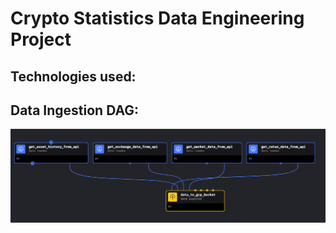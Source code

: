 # Crypto Statistics Data Engineering Project

## Technologies used:

## Data Ingestion DAG:
![Data Ingestion DAG.png](https://github.com/lupusruber/crypto_stats/blob/master/Data%20Ingestion%20DAG.png)


